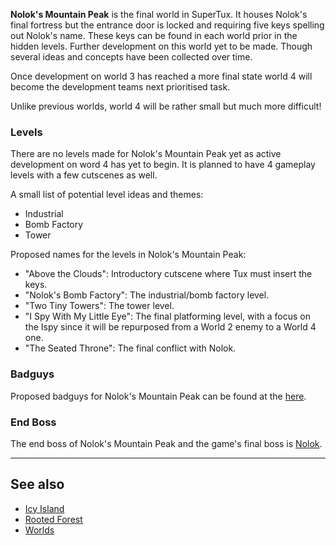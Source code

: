 **Nolok's Mountain Peak** is the final world in SuperTux. It houses Nolok's final fortress but the entrance door is locked and requiring
five keys spelling out Nolok's name. These keys can be found in each world prior in the hidden levels. Further development on this
world yet to be made. Though several ideas and concepts have been collected over time.

Once development on world 3 has reached a more final state world 4 will become the development teams next prioritised task.

Unlike previous worlds, world 4 will be rather small but much more difficult!

### Levels

There are no levels made for Nolok's Mountain Peak yet as active development on word 4 has yet to begin. It is planned to have 4 gameplay levels with a few cutscenes as well.

A small list of potential level ideas and themes:
- Industrial
- Bomb Factory
- Tower

Proposed names for the levels in Nolok's Mountain Peak:
- "Above the Clouds": Introductory cutscene where Tux must insert the keys.
- "Nolok's Bomb Factory": The industrial/bomb factory level.
- "Two Tiny Towers": The tower level.
- "I Spy With My Little Eye": The final platforming level, with a focus on the Ispy since it will be repurposed from a World 2 enemy to a World 4 one.
- "The Seated Throne": The final conflict with Nolok.

### Badguys

Proposed badguys for Nolok's Mountain Peak can be found at the [here](https://github.com/SuperTux/supertux/wiki/Proposed-Badguys#noloks-mountain-peak).

### End Boss

The end boss of Nolok's Mountain Peak and the game's final boss is [Nolok](https://github.com/SuperTux/supertux/wiki/Bosses#Nolok).

---

See also
--------

-   [Icy Island](https://github.com/SuperTux/supertux/wiki/Icy-Island)
-   [Rooted Forest](https://github.com/SuperTux/supertux/wiki/Rooted-Forest)
-   [Worlds](https://github.com/SuperTux/supertux/wiki/Worlds)